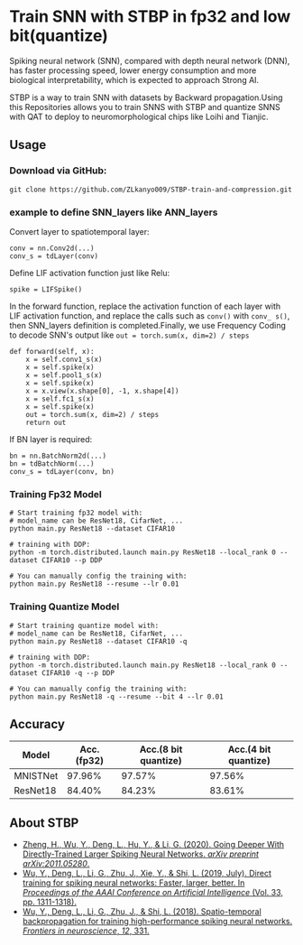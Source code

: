 # Train SNN with STBP in fp32 and low bit(quantize)

Spiking neural network (SNN), compared with depth neural network (DNN), has faster processing speed, lower energy consumption and more biological interpretability, which is expected to approach Strong AI.

STBP is a way to train SNN with datasets by Backward propagation.Using this Repositories allows you to train SNNS with STBP and quantize SNNS with QAT to deploy to neuromorphological chips like Loihi and Tianjic.


## Usage

### Download via GitHub:

```
git clone https://github.com/ZLkanyo009/STBP-train-and-compression.git
```

### example to define SNN_layers like ANN_layers

Convert layer to spatiotemporal layer:
```
conv = nn.Conv2d(...)
conv_s = tdLayer(conv)
```

Define LIF activation function just like Relu:
```
spike = LIFSpike()
```

In the forward function, replace the activation function of each layer with LIF activation function, and replace the calls such as `conv()` with `conv_ s()`, then SNN_layers definition is completed.Finally, we use Frequency Coding to decode SNN's output like `out = torch.sum(x, dim=2) / steps`
```
def forward(self, x):
    x = self.conv1_s(x)
    x = self.spike(x)
    x = self.pool1_s(x)
    x = self.spike(x)
    x = x.view(x.shape[0], -1, x.shape[4])
    x = self.fc1_s(x)
    x = self.spike(x)
    out = torch.sum(x, dim=2) / steps
    return out
```

If BN layer is required:

```
bn = nn.BatchNorm2d(...)
bn = tdBatchNorm(...)
conv_s = tdLayer(conv, bn)
```

### Training Fp32 Model
```
# Start training fp32 model with: 
# model_name can be ResNet18, CifarNet, ...
python main.py ResNet18 --dataset CIFAR10

# training with DDP:
python -m torch.distributed.launch main.py ResNet18 --local_rank 0 --dataset CIFAR10 --p DDP

# You can manually config the training with: 
python main.py ResNet18 --resume --lr 0.01
```

### Training Quantize Model
```
# Start training quantize model with: 
# model_name can be ResNet18, CifarNet, ...
python main.py ResNet18 --dataset CIFAR10 -q

# training with DDP:
python -m torch.distributed.launch main.py ResNet18 --local_rank 0 --dataset CIFAR10 -q --p DDP

# You can manually config the training with: 
python main.py ResNet18 -q --resume --bit 4 --lr 0.01

```

## Accuracy
| Model            | Acc.(fp32) | Acc.(8 bit quantize) | Acc.(4 bit quantize) |
| ---------------- | ---------- | -------------------- | -------------------- |
| MNISTNet         | 97.96%     | 97.57%               | 97.56%               |
| ResNet18         | 84.40%     | 84.23%               | 83.61%               |

## About STBP

- [Zheng, H., Wu, Y., Deng, L., Hu, Y., & Li, G. (2020). Going Deeper With Directly-Trained Larger Spiking Neural Networks. *arXiv preprint arXiv:2011.05280*.](https://arxiv.org/pdf/2011.05280)
- [Wu, Y., Deng, L., Li, G., Zhu, J., Xie, Y., & Shi, L. (2019, July). Direct training for spiking neural networks: Faster, larger, better. In *Proceedings of the AAAI Conference on Artificial Intelligence* (Vol. 33, pp. 1311-1318).](https://www.aaai.org/ojs/index.php/AAAI/article/view/3929/3807)
- [Wu, Y., Deng, L., Li, G., Zhu, J., & Shi, L. (2018). Spatio-temporal backpropagation for training high-performance spiking neural networks. *Frontiers in neuroscience*, *12*, 331.](https://www.frontiersin.org/articles/10.3389/fnins.2018.00331/full)